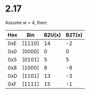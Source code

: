# 2.17

Assume w = 4, then:

|Hex|   Bin| B2U(x) | B2T(x)|
|-  |     -|       -|      -|
|0xE|[1110]|  14    |  -2   |
|0x0|[0000]|  0     |   0   |
|0x5|[0101]|  5     |   5   |
|0x8|[1000]|  8     |  -8   |
|0xD|[1101]|  13    |  -3   |
|0xF|[1111]|  15    |  -1   |
